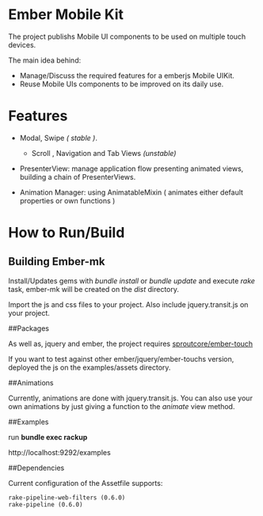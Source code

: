 # Ember Mobile Kit

The project publishs Mobile UI components to be used on multiple touch devices.

The main idea behind: 

- Manage/Discuss the required features for a emberjs Mobile UIKit.
- Reuse Mobile UIs components to be improved on its daily use.

# Features

  - Modal, Swipe *( stable )*.

	- Scroll , Navigation and Tab Views *(unstable)*

  - PresenterView: manage application flow presenting animated views,
    building a chain of PresenterViews. 

  - Animation Manager: using AnimatableMixin ( animates either default
    properties or own functions )

# How to Run/Build

## Building Ember-mk

Install/Updates gems with _bundle install_ or _bundle update_ and execute _rake_ task, ember-mk  will be created on the _dist_ directory.

Import the js and css files to your project. Also include jquery.transit.js on your project.

##Packages

As well as, jquery and ember, the project requires [sproutcore/ember-touch](https://github.com/emberjs-addons/sproutcore-touch)

If you want to test against other ember/jquery/ember-touchs version, deployed the js on the examples/assets directory.

##Animations

Currently, animations are done with jquery.transit.js. You can also use your own
animations by just giving a function to the _animate_ view method.

##Examples

run __bundle exec rackup__ 

http://localhost:9292/examples


##Dependencies

Current configuration of the Assetfile supports: 

    rake-pipeline-web-filters (0.6.0)
    rake-pipeline (0.6.0)

